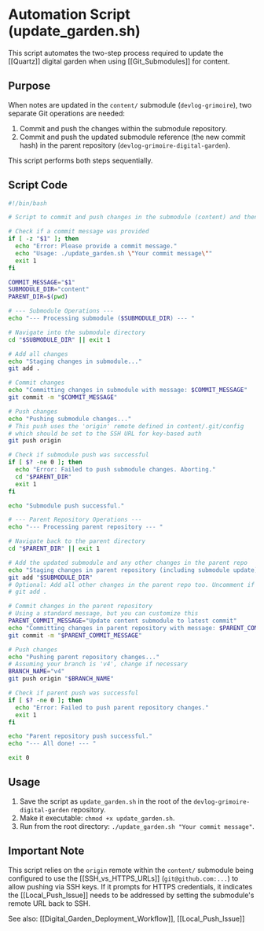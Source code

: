 # Automation Script (update_garden.sh)

This script automates the two-step process required to update the [[Quartz]] digital garden when using [[Git_Submodules]] for content.

## Purpose

When notes are updated in the `content/` submodule (`devlog-grimoire`), two separate Git operations are needed:

1.  Commit and push the changes within the submodule repository.
2.  Commit and push the updated submodule reference (the new commit hash) in the parent repository (`devlog-grimoire-digital-garden`).

This script performs both steps sequentially.

## Script Code

```bash
#!/bin/bash

# Script to commit and push changes in the submodule (content) and then the parent repository.

# Check if a commit message was provided
if [ -z "$1" ]; then
  echo "Error: Please provide a commit message."
  echo "Usage: ./update_garden.sh \"Your commit message\""
  exit 1
fi

COMMIT_MESSAGE="$1"
SUBMODULE_DIR="content"
PARENT_DIR=$(pwd)

# --- Submodule Operations --- 
echo "--- Processing submodule ($SUBMODULE_DIR) --- "

# Navigate into the submodule directory
cd "$SUBMODULE_DIR" || exit 1

# Add all changes
echo "Staging changes in submodule..."
git add .

# Commit changes
echo "Committing changes in submodule with message: $COMMIT_MESSAGE"
git commit -m "$COMMIT_MESSAGE"

# Push changes
echo "Pushing submodule changes..."
# This push uses the 'origin' remote defined in content/.git/config
# which should be set to the SSH URL for key-based auth
git push origin

# Check if submodule push was successful
if [ $? -ne 0 ]; then
  echo "Error: Failed to push submodule changes. Aborting."
  cd "$PARENT_DIR"
  exit 1
fi

echo "Submodule push successful."

# --- Parent Repository Operations --- 
echo "--- Processing parent repository --- "

# Navigate back to the parent directory
cd "$PARENT_DIR" || exit 1

# Add the updated submodule and any other changes in the parent repo
echo "Staging changes in parent repository (including submodule update)..."
git add "$SUBMODULE_DIR"
# Optional: Add all other changes in the parent repo too. Uncomment if needed.
# git add .

# Commit changes in the parent repository
# Using a standard message, but you can customize this
PARENT_COMMIT_MESSAGE="Update content submodule to latest commit"
echo "Committing changes in parent repository with message: $PARENT_COMMIT_MESSAGE"
git commit -m "$PARENT_COMMIT_MESSAGE"

# Push changes
echo "Pushing parent repository changes..."
# Assuming your branch is 'v4', change if necessary
BRANCH_NAME="v4" 
git push origin "$BRANCH_NAME"

# Check if parent push was successful
if [ $? -ne 0 ]; then
  echo "Error: Failed to push parent repository changes."
  exit 1
fi

echo "Parent repository push successful."
echo "--- All done! --- "

exit 0
```

## Usage

1.  Save the script as `update_garden.sh` in the root of the `devlog-grimoire-digital-garden` repository.
2.  Make it executable: `chmod +x update_garden.sh`.
3.  Run from the root directory: `./update_garden.sh "Your commit message"`.

## Important Note

This script relies on the `origin` remote within the `content/` submodule being configured to use the [[SSH_vs_HTTPS_URLs]] (`git@github.com:...`) to allow pushing via SSH keys. If it prompts for HTTPS credentials, it indicates the [[Local_Push_Issue]] needs to be addressed by setting the submodule's remote URL back to SSH.

See also: [[Digital_Garden_Deployment_Workflow]], [[Local_Push_Issue]]


